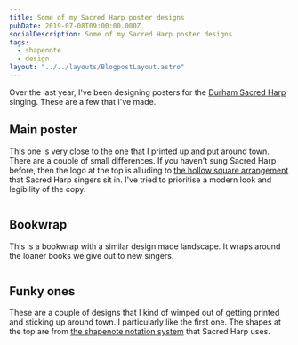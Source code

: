 ```yaml
---
title: Some of my Sacred Harp poster designs
pubDate: 2019-07-08T09:00:00.000Z
socialDescription: Some of my Sacred Harp poster designs
tags:
  - shapenote
  - design
layout: "../../layouts/BlogpostLayout.astro"
---
```


Over the last year, I've been designing posters for the [Durham Sacred Harp](https://durhamsacredharp.co.uk) singing. These are a few that I've made.

## Main poster

This one is very close to the one that I printed up and put around town. There are a couple of small differences. If you haven't sung Sacred Harp before, then the logo at the top is alluding to [the hollow square arrangement](https://en.wikipedia.org/wiki/Sacred_Harp#Singing_Sacred_Harp_music) that Sacred Harp singers sit in. I've tried to prioritise a modern look and legibility of the copy.

<a href="/images/blue_square.png">
<img src="/images/blue_square.png" alt="">
</a>

## Bookwrap

This is a bookwrap with a similar design made landscape. It wraps around the loaner books we give out to new singers.

<a href="/images/blue_square_bookwrap.png"><img src="/images/blue_square_bookwrap.png" alt=""></a>

## Funky ones

These are a couple of designs that I kind of wimped out of getting printed and sticking up around town. I particularly like the first one. The shapes at the top are from [the shapenote notation system](https://en.wikipedia.org/wiki/Sacred_Harp#The_music_and_its_notation) that Sacred Harp uses.

<a href="/images/funky_squares.png"><img src="/images/funky_squares.png" alt=""></a>

<a href="/images/funky_squares_gharish.png"><img src="/images/funky_squares_gharish.png" alt=""></a>
